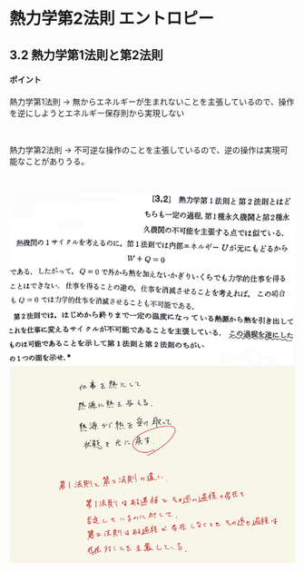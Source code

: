 <script type="text/javascript" async src="https://cdnjs.cloudflare.com/ajax/libs/mathjax/2.7.7/MathJax.js?config=TeX-MML-AM_CHTML">


</script>

<script type="text/x-mathjax-config">
 MathJax.Hub.Config({
 tex2jax: {
 inlineMath: [['$', '$'] ],
 displayMath: [ ['$$','$$'], ["\\[","\\]"] ]
 }
 });
</script>

# 熱力学第2法則 エントロピー
## 3.2 熱力学第1法則と第2法則

#### ポイント

熱力学第1法則 → 無からエネルギーが生まれないことを主張しているので、操作を逆にしようとエネルギー保存則から実現しない

<br>

熱力学第2法則 → 不可逆な操作のことを主張しているので、逆の操作は実現可能なことがありうる。

<br>
<br>

<img width="600" alt="Harashima-53" src="./images/Harashima-53.jpg">